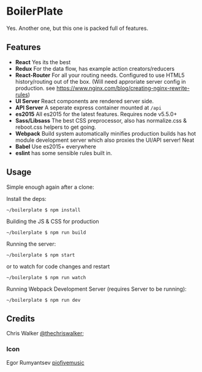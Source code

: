 # BoilerPlate

Yes. Another one, but this one is packed full of features.

## Features

- **React** Yes its the best
- **Redux** For the data flow, has example action creators/reducers
- **React-Router** For all your routing needs. Configured to use HTML5
history/routing out of the box. (Will need approriate server config in production. see https://www.nginx.com/blog/creating-nginx-rewrite-rules)
- **UI Server** React components are rendered server side.
- **API Server** A seperate express container mounted at `/api`
- **es2015** All es2015 for the latest features. Requires node v5.5.0+
- **Sass/Libsass** The best CSS preprocessor, also has normalize.css & reboot.css helpers to get going.
- **Webpack** Build system automatically minifies production builds has hot module
development server which also proxies the UI/API server! Neat
- **Babel** Use es2015+ everywhere
- **eslint** has some sensible rules built in.


## Usage

Simple enough again after a clone:

Install the deps:

```shell
~/boilerplate $ npm install
```

Building the JS & CSS for production

```shell
~/boilerplate $ npm run build
```

Running the server:

```shell
~/boilerplate $ npm start
```

or to watch for code changes and restart

```shell
~/boilerplate $ npm run watch
```


Running Webpack Development Server (requires Server to be running):

```shell
~/boilerplate $ npm run dev
```

## Credits

Chris Walker [@thechriswalker](https://github.com/thechriswalker);

### Icon

Egor Rumyantsev [piofivemusic](http://www.flaticon.com/packs/piofivemusic)


